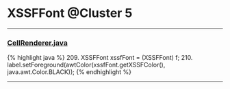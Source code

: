 # XSSFFont @Cluster 5

***

### [CellRenderer.java](https://searchcode.com/codesearch/view/121321564/)
{% highlight java %}
209. XSSFFont xssfFont = (XSSFFont) f;
210. label.setForeground(awtColor(xssfFont.getXSSFColor(), java.awt.Color.BLACK));
{% endhighlight %}

***

